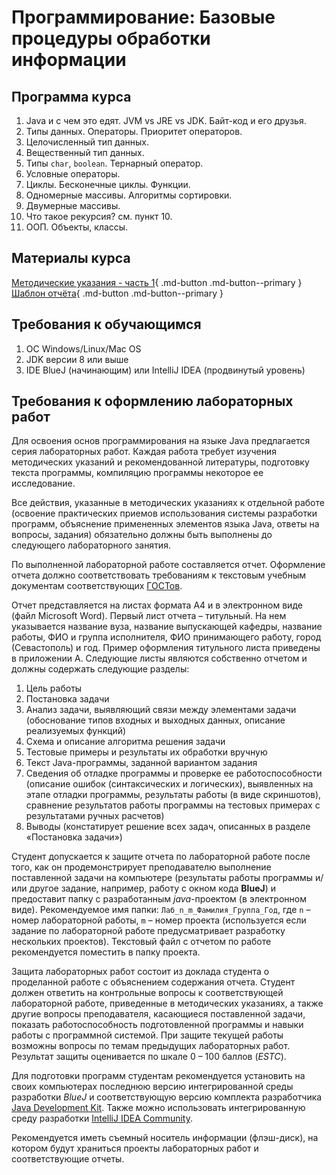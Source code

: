 # Программирование: Базовые процедуры обработки информации

## Программа курса
1. Java и с чем это едят. JVM vs JRE vs JDK. Байт-код и его друзья.
2. Типы данных. Операторы. Приоритет операторов.
3. Целочисленный тип данных. 
4. Вещественный тип данных.
5. Типы `char`, `boolean`. Тернарный оператор.
6. Условные операторы.
7. Циклы. Бесконечные циклы. Функции.
8. Одномерные массивы. Алгоритмы сортировки. 
9. Двумерные массивы.
10. Что такое рекурсия? см. пункт 10.
11. ООП. Объекты, классы.

## Материалы курса

[Методические указания - часть 1](../assets/files/ПБПОИ/MU_Programmirovanie_1_1.pdf){ .md-button .md-button--primary }
[Шаблон отчёта](../assets/files/ПБПОИ/LR1_shablon_otcheta.docx){ .md-button .md-button--primary }

## Требования к обучающимся
1. ОС Windows/Linux/Mac OS
2. JDK версии 8 или выше
3. IDE BlueJ (начинающим) или IntelliJ IDEA (продвинутый уровень)

## Требования к оформлению лабораторных работ
Для освоения основ программирования на языке Java предлагается серия лабораторных работ. Каждая работа требует изучения методических указаний и рекомендованной литературы, подготовку текста программы, компиляцию программы некоторое ее исследование. 

Все действия, указанные в методических указаниях к отдельной работе (освоение практических приемов использования системы разработки программ, объяснение примененных элементов языка Java, ответы на вопросы, задания) обязательно должны быть выполнены до следующего лабораторного занятия. 

По выполненной лабораторной работе составляется отчет. Оформление отчета должно соответствовать требованиям к текстовым учебным документам соответствующих [ГОСТов](http://docs.cntd.ru).

Отчет представляется на листах формата А4 и в электронном виде (файл Microsoft Word). Первый лист отчета – титульный. На нем указывается название вуза, название выпускающей кафедры, название работы, ФИО и группа исполнителя, ФИО принимающего работу, город (Севастополь) и год. Пример оформления титульного листа приведены в приложении А. Следующие листы являются собственно отчетом и должны содержать следующие разделы:

1. Цель работы 
2. Постановка задачи 
3. Анализ задачи, выявляющий связи между элементами задачи (обоснование типов входных и выходных данных, описание реализуемых функций)
4. Схема и описание алгоритма решения задачи
5. Тестовые примеры и результаты их обработки вручную
6. Текст Java-программы, заданной вариантом задания 
7. Сведения об отладке программы и проверке ее работоспособности (описание ошибок (синтаксических и логических), выявленных на этапе отладки программы, результаты работы (в виде скриншотов), сравнение результатов работы программы на тестовых примерах с результатами ручных расчетов) 
8. Выводы (констатирует решение всех задач, описанных в разделе «Постановка задачи»)

Студент допускается к защите отчета по лабораторной работе после того, как он продемонстрирует преподавателю выполнение поставленной задачи на компьютере (результаты работы программы и/или другое задание, например, работу c окном кода **BlueJ**) и предоставит папку с разработанным *java*-проектом (в электронном виде). Рекомендуемое имя папки: `Лаб_n_m_Фамилия_Группа_Год`, где `n` – номер лабораторной работы, `m` – номер проекта (используется если задание по лабораторной работе предусматривает разработку нескольких проектов). Текстовый файл с отчетом по работе рекомендуется поместить в папку проекта.

Защита лабораторных работ состоит из доклада студента о проделанной работе с объяснением содержания отчета. Студент должен ответить на контрольные вопросы к соответствующей лабораторной работе, приведенные в методических указаниях, а также другие вопросы преподавателя, касающиеся поставленной задачи, показать работоспособность подготовленной программы и навыки работы с программной системой. При защите текущей работы возможны вопросы по темам предыдущих лабораторных работ. Результат защиты оценивается по шкале 0 – 100 баллов (*ESTC*).

Для подготовки программ студентам рекомендуется установить на своих компьютерах последнюю версию интегрированной среды разработки *BlueJ* и соответствующую версию комплекта разработчика [Java Development Kit](http://www.bluej.org). Также можно использовать интегрированную среду разработки [IntelliJ IDEA Community](https://www.jetbrains.com/idea/download/).

Рекомендуется иметь съемный носитель информации (флэш-диск), на котором будут храниться проекты лабораторных работ и соответствующие отчеты. 



